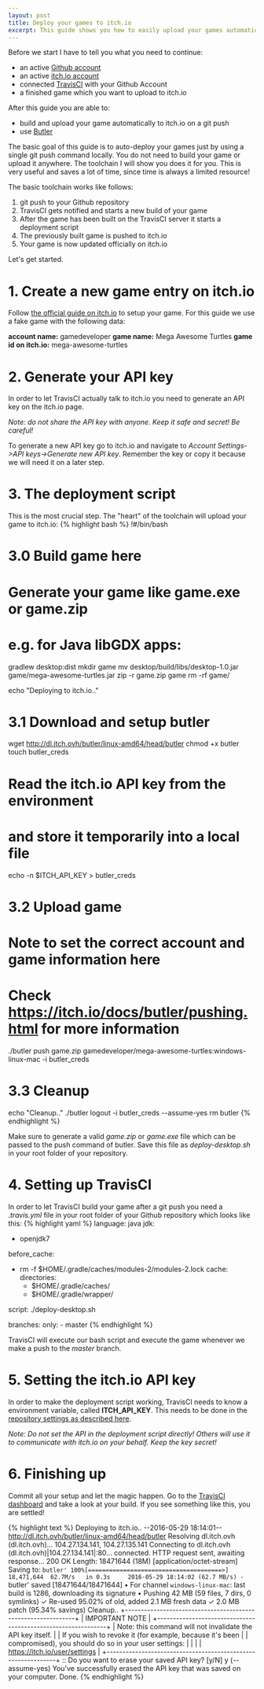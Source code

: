 ```yaml
---
layout: post
title: Deploy your games to itch.io
excerpt: This guide shows you how to easily upload your games automatically to itch.io
---
```

Before we start I have to tell you what you need to continue:

* an active [Github account](https://github.com/join)
* an active [itch.io account](https://itch.io/register)
* connected [TravisCI](https://travis-ci.org) with your Github Account
* a finished game which you want to upload to itch.io

After this guide you are able to:

* build and upload your game automatically to itch.io on a git push
* use [Butler](https://github.com/itchio/butler)

The basic goal of this guide is to auto-deploy your games just by using a single git push command locally. You do not need to build your game or upload it anywhere. The toolchain I will show you does it for you. This is very useful and saves a lot of time, since time is always a limited resource!

The basic toolchain works like follows:

1. git push to your Github repository
2. TravisCI gets notified and starts a new build of your game
3. After the game has been built on the TravisCI server it starts a deployment script
4. The previously built game is pushed to itch.io
5. Your game is now updated officially on itch.io

Let's get started.

# 1. Create a new game entry on itch.io

Follow [the official guide on itch.io](https://itch.io/docs/creators/getting-started#the_dashboard) to setup your game. For this guide we use a fake game with the following data:

**account name:** gamedeveloper
**game name:** Mega Awesome Turtles
**game id on itch.io:** mega-awesome-turtles

# 2. Generate your API key

In order to let TravisCI actually talk to itch.io you need to generate an API key on the itch.io page.

*Note: do not share the API key with anyone. Keep it safe and secret! Be careful!*

To generate a new API key go to itch.io and navigate to *Account Settings->API keys->Generate new API key*. Remember the key or copy it because we will need it on a later step.

# 3. The deployment script

This is the most crucial step. The "heart" of the toolchain will upload your game to itch.io:
{% highlight bash %}
!#/bin/bash

# 3.0 Build game here
# Generate your game like game.exe or game.zip
# e.g. for Java libGDX apps:
gradlew desktop:dist
mkdir game
mv desktop/build/libs/desktop-1.0.jar game/mega-awesome-turtles.jar
zip -r game.zip game
rm -rf game/

echo "Deploying to itch.io.."
# 3.1 Download and setup butler
wget http://dl.itch.ovh/butler/linux-amd64/head/butler
chmod +x butler
touch butler_creds
# Read the itch.io API key from the environment
# and store it temporarily into a local file
echo -n $ITCH_API_KEY > butler_creds

# 3.2 Upload game
# Note to set the correct account and game information here
# Check https://itch.io/docs/butler/pushing.html for more information
./butler push game.zip gamedeveloper/mega-awesome-turtles:windows-linux-mac -i butler_creds

# 3.3 Cleanup
echo "Cleanup.."
./butler logout -i butler_creds --assume-yes
rm butler
{% endhighlight %}

Make sure to generate a valid *game.zip* or *game.exe* file which can be passed to the push command of butler. Save this file as *deploy-desktop.sh* in your root folder of your repository.

# 4. Setting up TravisCI

In order to let TravisCI build your game after a git push you need a *.travis.yml* file in your root folder of your Github repository which looks like this:
{% highlight yaml %}
language: java
jdk:
  - openjdk7

before_cache:
  - rm -f $HOME/.gradle/caches/modules-2/modules-2.lock
cache:
  directories:
    - $HOME/.gradle/caches/
    - $HOME/.gradle/wrapper/

script: ./deploy-desktop.sh  

branches:
  only:
    - master
{% endhighlight %}

TravisCI will execute our bash script and execute the game whenever we make a push to the *master* branch.

# 5. Setting the itch.io API key

In order to make the deployment script working, TravisCI needs to know a environment variable, called **ITCH_API_KEY**. This needs to be done in the [repository settings as described here](https://docs.travis-ci.com/user/environment-variables/#Defining-Variables-in-Repository-Settings).

*Note: Do not set the API in the deployment script directly! Others will use it to communicate with itch.io on your behalf. Keep the key secret!*

# 6. Finishing up

Commit all your setup and let the magic happen. Go to the [TravisCI dashboard](https://travis-ci.org) and take a look at your build. If you see something like this, you are settled!

{% highlight text %}
Deploying to itch.io..
--2016-05-29 18:14:01--  http://dl.itch.ovh/butler/linux-amd64/head/butler
Resolving dl.itch.ovh (dl.itch.ovh)... 104.27.134.141, 104.27.135.141
Connecting to dl.itch.ovh (dl.itch.ovh)|104.27.134.141|:80... connected.
HTTP request sent, awaiting response... 200 OK
Length: 18471644 (18M) [application/octet-stream]
Saving to: `butler'
100%[======================================>] 18,471,644  62.7M/s   in 0.3s    
2016-05-29 18:14:02 (62.7 MB/s) - `butler' saved [18471644/18471644]
• For channel `windows-linux-mac`: last build is 1286, downloading its signature
• Pushing 42 MB (59 files, 7 dirs, 0 symlinks)
✓ Re-used 95.02% of old, added 2.1 MB fresh data
✓ 2.0 MB patch (95.34% savings)
Cleanup..
+--------------------------------------------------------------+
|                        IMPORTANT NOTE                        |
+--------------------------------------------------------------+
| Note: this command will not invalidate the API key itself.   |
| If you wish to revoke it (for example, because it's been     |
| compromised), you should do so in your user settings:        |
|                                                              |
| https://itch.io/user/settings                                |
+--------------------------------------------------------------+
:: Do you want to erase your saved API key? [y/N] y (--assume-yes)
You've successfully erased the API key that was saved on your computer.
Done.
{% endhighlight %}
